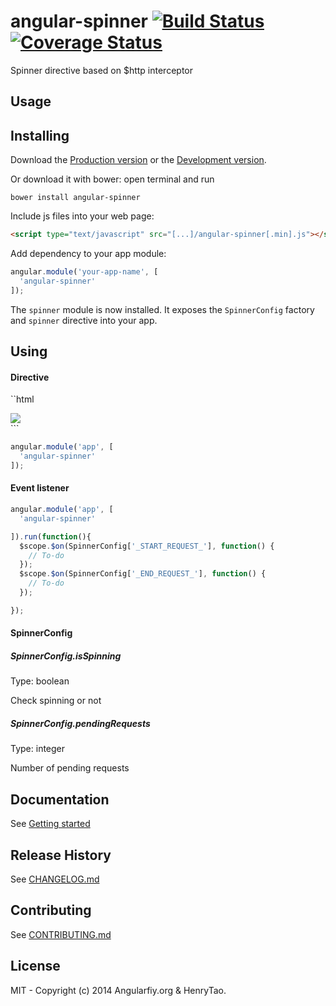 angular-spinner [![Build Status](https://travis-ci.org/angularifyjs/angular-spinner.svg?branch=master)](https://travis-ci.org/angularifyjs/angular-spinner) [![Coverage Status](https://img.shields.io/coveralls/angularifyjs/angular-spinner.svg)](https://coveralls.io/r/angularifyjs/angular-spinner?branch=master)
===============

Spinner directive based on $http interceptor


Usage
---------

## Installing

Download the [Production version](https://raw.githubusercontent.com/angularifyjs/bower-angular-spinner/master/spinner.min.js) or the [Development version](https://raw.githubusercontent.com/angularifyjs/bower-angular-spinner/master/spinner.js).

Or download it with bower: open terminal and run

```
bower install angular-spinner
```

Include js files into your web page:

```html
<script type="text/javascript" src="[...]/angular-spinner[.min].js"></script>
```

Add dependency to your app module:

```javascript
angular.module('your-app-name', [
  'angular-spinner'
]);
```

The `spinner` module is now installed. It exposes the `SpinnerConfig` factory and `spinner` directive into your app.


## Using

#### Directive

``html
<div spinner="">
  <img src="./images/wait_icon.gif" />
</div>
```

```javascript
angular.module('app', [
  'angular-spinner'
]);
```

#### Event listener

```javascript
angular.module('app', [
  'angular-spinner'

]).run(function(){
  $scope.$on(SpinnerConfig['_START_REQUEST_'], function() {
    // To-do
  });
  $scope.$on(SpinnerConfig['_END_REQUEST_'], function() {
    // To-do
  });

});
```

#### SpinnerConfig

##### SpinnerConfig.isSpinning

Type: boolean

Check spinning or not

##### SpinnerConfig.pendingRequests

Type: integer

Number of pending requests


Documentation
-------------
See [Getting started](https://github.com/angularifyjs/angular-spinner/wiki/Getting-started)


Release History
-------------
See [CHANGELOG.md](https://github.com/angularifyjs/angular-spinner/blob/master/CHANGELOG.md)


Contributing
-------------
See [CONTRIBUTING.md](https://github.com/angularifyjs/angular-spinner/blob/master/CONTRIBUTING.md)


License
-------------
MIT - Copyright (c) 2014 Angularfiy.org & HenryTao.



